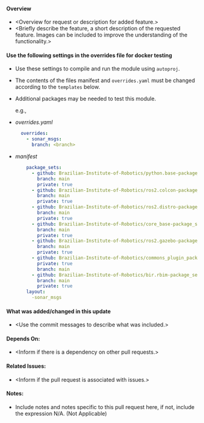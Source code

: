 
#### **Overview**

- \<Overview for request or description for added feature.\>
- \<Briefly describe the feature, a short description of the requested feature.
        Images can be included to improve the understanding of the functionality.\>

#### **Use the following settings in the overrides file for docker testing**

- Use these settings to compile and run the module using `autoproj`.
- The contents of the files manifest and `overrides.yaml` must be changed according to the `templates` below.
- Additional packages may be needed to test this module.

  e.g.,

- _overrides.yaml_

  ```yaml
    overrides:
      - sonar_msgs:
        branch: <branch>
  ```

- _manifest_

  ```yaml
      package_sets:
        - github: Brazilian-Institute-of-Robotics/python.base-package_set
          branch: main
          private: true
        - github: Brazilian-Institute-of-Robotics/ros2.colcon-package_set
          branch: main
          private: true
        - github: Brazilian-Institute-of-Robotics/ros2.distro-package_set
          branch: main
          private: true
        - github: Brazilian-Institute-of-Robotics/core_base-package_set
          branch: main
          private: true
        - github: Brazilian-Institute-of-Robotics/ros2.gazebo-package_set
          branch: main
          private: true
        - github: Brazilian-Institute-of-Robotics/commons_plugin_package_set
          private: true
          branch: main
        - github: Brazilian-Institute-of-Robotics/bir.rbim-package_set
          branch: main
          private: true
      layout:
        -sonar_msgs
  ```

#### **What was added/changed in this update**

- \<Use the commit messages to describe what was included.\>

#### **Depends On:**

- \<Inform if there is a dependency on other pull requests.\>

#### **Related Issues:**

- \<Inform if the pull request is associated with issues.\>

#### **Notes:**

- Include notes and notes specific to this pull request here, if not, include the expression N/A. (Not Applicable)
